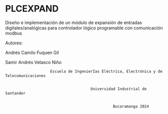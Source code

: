 # PLCEXPAND
Diseño e implementación de un módulo de expansión de entradas digitales/analógicas para controlador lógico programable con comunicación modbus


Autores:


Andrés Camilo Fuquen Gil


Samir Andrés Velasco Niño


                        Escuela de IngenierÍas Eléctrica, Electrónica y de Telecomunicaciones


                                          Universidad Industrial de Santander


                                                    Bucaramanga 2024
